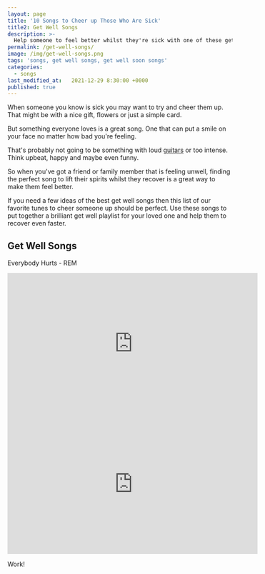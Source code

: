 ```yaml
---
layout: page
title: '10 Songs to Cheer up Those Who Are Sick'
title2: Get Well Songs
description: >-
  Help someone to feel better whilst they're sick with one of these get well soon songs
permalink: /get-well-songs/
image: /img/get-well-songs.png
tags: 'songs, get well songs, get well soon songs'
categories:
  - songs
last_modified_at:   2021-12-29 8:30:00 +0000
published: true
---
```


When someone you know is sick you may want to try and cheer them up. That might be with a nice gift, flowers or just a simple card. 

But something everyone loves is a great song. One that can put a smile on your face no matter how bad you're feeling.

That's probably not going to be something with loud <a href="https://www.guitarinsideout.com">guitars</a> or too intense. Think upbeat, happy and maybe even funny.

So when you've got a friend or family member that is feeling unwell, finding the perfect song to lift their spirits whilst they recover is a great way to make them feel better. 

If you need a few ideas of the best get well songs then this list of our favorite tunes to cheer someone up should be perfect. Use these songs to put together a brilliant get well playlist for your loved one and help them to recover even faster.

<h2>Get Well Songs</h2>

Everybody Hurts - REM

<iframe width="560" height="315" src="https://www.youtube.com/embed/5rOiW_xY-kc" title="YouTube video player" frameborder="0" allow="accelerometer; autoplay; clipboard-write; encrypted-media; gyroscope; picture-in-picture" allowfullscreen></iframe>

<iframe id="video" width="560" height="315" src="https://www.youtube.com/embed/LgWX2sPZQsE/" frameborder="0" allow="autoplay; encrypted-media" allowfullscreen=""></iframe>


Work!
